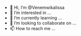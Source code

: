 - 👋 Hi, I’m @Venemwikalissa
- 👀 I’m interested in ...
- 🌱 I’m currently learning ...
- 💞️ I’m looking to collaborate on ...
- 📫 How to reach me ...

<!---
Venemwikalissa/Venemwikalissa is a ✨ special ✨ repository because its `README.md` (this file) appears on your GitHub profile.
You can click the Preview link to take a look at your changes.
--->
